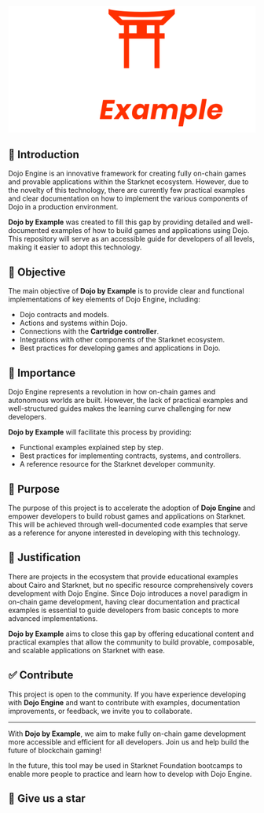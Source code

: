 <p align="center">
  <img src="public/svg/Vertical_Dark.svg" alt="Dojo by Example Logo" width="600">
</p>

## 👾 Introduction

Dojo Engine is an innovative framework for creating fully on-chain games and provable applications within the Starknet ecosystem. However, due to the novelty of this technology, there are currently few practical examples and clear documentation on how to implement the various components of Dojo in a production environment.

**Dojo by Example** was created to fill this gap by providing detailed and well-documented examples of how to build games and applications using Dojo. This repository will serve as an accessible guide for developers of all levels, making it easier to adopt this technology.

## 🏁 Objective

The main objective of **Dojo by Example** is to provide clear and functional implementations of key elements of Dojo Engine, including:

- Dojo contracts and models.
- Actions and systems within Dojo.
- Connections with the **Cartridge controller**.
- Integrations with other components of the Starknet ecosystem.
- Best practices for developing games and applications in Dojo.

## 🔨 Importance

Dojo Engine represents a revolution in how on-chain games and autonomous worlds are built. However, the lack of practical examples and well-structured guides makes the learning curve challenging for new developers.

**Dojo by Example** will facilitate this process by providing:

- Functional examples explained step by step.
- Best practices for implementing contracts, systems, and controllers.
- A reference resource for the Starknet developer community.

## 🚀 Purpose

The purpose of this project is to accelerate the adoption of **Dojo Engine** and empower developers to build robust games and applications on Starknet. This will be achieved through well-documented code examples that serve as a reference for anyone interested in developing with this technology.

## 📖 Justification

There are projects in the ecosystem that provide educational examples about Cairo and Starknet, but no specific resource comprehensively covers development with Dojo Engine. Since Dojo introduces a novel paradigm in on-chain game development, having clear documentation and practical examples is essential to guide developers from basic concepts to more advanced implementations.

**Dojo by Example** aims to close this gap by offering educational content and practical examples that allow the community to build provable, composable, and scalable applications on Starknet with ease.

## ✅ Contribute

This project is open to the community. If you have experience developing with **Dojo Engine** and want to contribute with examples, documentation improvements, or feedback, we invite you to collaborate.

---

With **Dojo by Example**, we aim to make fully on-chain game development more accessible and efficient for all developers. Join us and help build the future of blockchain gaming!

In the future, this tool may be used in Starknet Foundation bootcamps to enable more people to practice and learn how to develop with Dojo Engine.

## 🌟 Give us a star 
